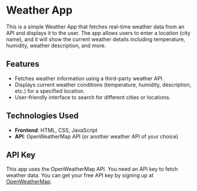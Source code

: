 # Weather App

This is a simple Weather App that fetches real-time weather data from an API and displays it to the user. The app allows users to enter a location (city name), and it will show the current weather details including temperature, humidity, weather description, and more.

## Features

- Fetches weather information using a third-party weather API.
- Displays current weather conditions (temperature, humidity, description, etc.) for a specified location.
- User-friendly interface to search for different cities or locations.

## Technologies Used

- **Frontend**: HTML, CSS, JavaScript
- **API**: OpenWeatherMap API (or another weather API of your choice)


## API Key

This app uses the OpenWeatherMap API. You need an API key to fetch weather data. You can get your free API key by signing up at [OpenWeatherMap](https://openweathermap.org/).
